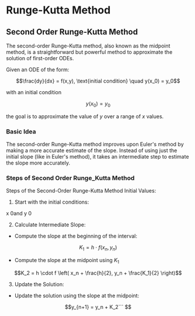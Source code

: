 # Runge-Kutta Method

## Second Order Runge-Kutta Method
The second-order Runge-Kutta method, also known as the midpoint method, is a straightforward but powerful method to approximate the solution of first-order ODEs.

Given an ODE of the form:
```math
\frac{dy}{dx} = f(x,y), \text{initial condition} \quad y(x_0) = y_0
```

with an initial condition 

```math
y(x_0) = y_0
```
the goal is to approximate the value of $y$ over a range of $x$ values.


### Basic Idea
The second-order Runge-Kutta method improves upon Euler's method by making a more accurate estimate of the slope. Instead of using just the initial slope (like in Euler's method), it takes an intermediate step to estimate the slope more accurately.


### Steps of Second Order Runge_Kutta Method
Steps of the Second-Order Runge-Kutta Method
Initial Values:

1. Start with the initial conditions: 

x 0and y 0

2. Calculate Intermediate Slope:

- Compute the slope at the beginning of the interval:
```math
K_1 = h \cdot f(x_n, y_n)
```

- Compute the slope at the midpoint using $K_1$
```math
K_2 = h \cdot f \left(  x_n + \frac{h}{2}, y_n + \frac{K_1}{2} \right)
```

3. Update the Solution:

- Update the solution using the slope at the midpoint:
```math
y_{n+1} = y_n + K_2
​```

